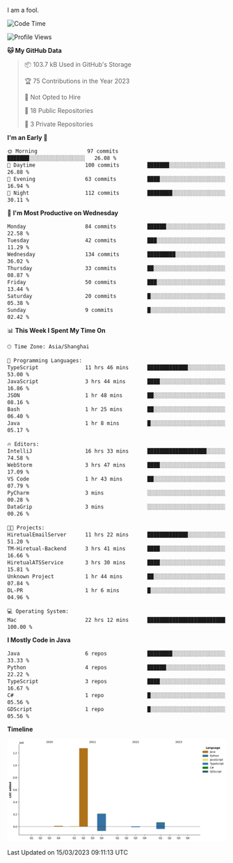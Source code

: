 I am a fool.

<!--START_SECTION:waka-->
![Code Time](http://img.shields.io/badge/Code%20Time-178%20hrs%2026%20mins-blue)

![Profile Views](http://img.shields.io/badge/Profile%20Views-10-blue)

**🐱 My GitHub Data** 

> 📦 103.7 kB Used in GitHub's Storage 
 > 
> 🏆 75 Contributions in the Year 2023
 > 
> 🚫 Not Opted to Hire
 > 
> 📜 18 Public Repositories 
 > 
> 🔑 3 Private Repositories 
 > 
**I'm an Early 🐤** 

```text
🌞 Morning                97 commits          ███████░░░░░░░░░░░░░░░░░░   26.08 % 
🌆 Daytime                100 commits         ███████░░░░░░░░░░░░░░░░░░   26.88 % 
🌃 Evening                63 commits          ████░░░░░░░░░░░░░░░░░░░░░   16.94 % 
🌙 Night                  112 commits         ████████░░░░░░░░░░░░░░░░░   30.11 % 
```
📅 **I'm Most Productive on Wednesday** 

```text
Monday                   84 commits          ██████░░░░░░░░░░░░░░░░░░░   22.58 % 
Tuesday                  42 commits          ███░░░░░░░░░░░░░░░░░░░░░░   11.29 % 
Wednesday                134 commits         █████████░░░░░░░░░░░░░░░░   36.02 % 
Thursday                 33 commits          ██░░░░░░░░░░░░░░░░░░░░░░░   08.87 % 
Friday                   50 commits          ███░░░░░░░░░░░░░░░░░░░░░░   13.44 % 
Saturday                 20 commits          █░░░░░░░░░░░░░░░░░░░░░░░░   05.38 % 
Sunday                   9 commits           █░░░░░░░░░░░░░░░░░░░░░░░░   02.42 % 
```


📊 **This Week I Spent My Time On** 

```text
🕑︎ Time Zone: Asia/Shanghai

💬 Programming Languages: 
TypeScript               11 hrs 46 mins      █████████████░░░░░░░░░░░░   53.00 % 
JavaScript               3 hrs 44 mins       ████░░░░░░░░░░░░░░░░░░░░░   16.86 % 
JSON                     1 hr 48 mins        ██░░░░░░░░░░░░░░░░░░░░░░░   08.16 % 
Bash                     1 hr 25 mins        ██░░░░░░░░░░░░░░░░░░░░░░░   06.40 % 
Java                     1 hr 8 mins         █░░░░░░░░░░░░░░░░░░░░░░░░   05.17 % 

🔥 Editors: 
IntelliJ                 16 hrs 33 mins      ███████████████████░░░░░░   74.58 % 
WebStorm                 3 hrs 47 mins       ████░░░░░░░░░░░░░░░░░░░░░   17.09 % 
VS Code                  1 hr 43 mins        ██░░░░░░░░░░░░░░░░░░░░░░░   07.79 % 
PyCharm                  3 mins              ░░░░░░░░░░░░░░░░░░░░░░░░░   00.28 % 
DataGrip                 3 mins              ░░░░░░░░░░░░░░░░░░░░░░░░░   00.26 % 

🐱‍💻 Projects: 
HiretualEmailServer      11 hrs 22 mins      █████████████░░░░░░░░░░░░   51.20 % 
TM-Hiretual-Backend      3 hrs 41 mins       ████░░░░░░░░░░░░░░░░░░░░░   16.66 % 
HiretualATSService       3 hrs 30 mins       ████░░░░░░░░░░░░░░░░░░░░░   15.81 % 
Unknown Project          1 hr 44 mins        ██░░░░░░░░░░░░░░░░░░░░░░░   07.84 % 
DL-PR                    1 hr 6 mins         █░░░░░░░░░░░░░░░░░░░░░░░░   04.96 % 

💻 Operating System: 
Mac                      22 hrs 12 mins      █████████████████████████   100.00 % 
```

**I Mostly Code in Java** 

```text
Java                     6 repos             ████████░░░░░░░░░░░░░░░░░   33.33 % 
Python                   4 repos             ██████░░░░░░░░░░░░░░░░░░░   22.22 % 
TypeScript               3 repos             ████░░░░░░░░░░░░░░░░░░░░░   16.67 % 
C#                       1 repo              █░░░░░░░░░░░░░░░░░░░░░░░░   05.56 % 
GDScript                 1 repo              █░░░░░░░░░░░░░░░░░░░░░░░░   05.56 % 
```



**Timeline**

![Lines of Code chart](https://raw.githubusercontent.com/VeejaLiu/VeejaLiu/master/assets/bar_graph.png)


 Last Updated on 15/03/2023 09:11:13 UTC
<!--END_SECTION:waka-->
